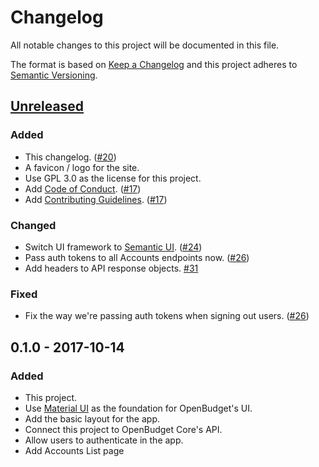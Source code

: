 # Changelog
All notable changes to this project will be documented in this file.

The format is based on [Keep a Changelog](http://keepachangelog.com/en/1.0.0/)
and this project adheres to [Semantic Versioning](http://semver.org/spec/v2.0.0.html).

## [Unreleased](https://github.com/obudget/ui/compare/v0.1.0...HEAD)

### Added

- This changelog. ([#20](https://github.com/obudget/ui/pull/20))
- A favicon / logo for the site.
- Use GPL 3.0 as the license for this project.
- Add [Code of Conduct](CODE_OF_CONDUCT.md). ([#17](https://github.com/obudget/ui/pull/17))
- Add [Contributing Guidelines](CONTRIBUTING.md). ([#17](https://github.com/obudget/ui/pull/17))

### Changed

- Switch UI framework to [Semantic UI](https://react.semantic-ui.com). ([#24](https://github.com/obudget/ui/pull/24))
- Pass auth tokens to all Accounts endpoints now. ([#26](https://github.com/obudget/ui/pull/26))
- Add headers to API response objects. [#31](https://github.com/obudget/ui/pull/31)

### Fixed

- Fix the way we're passing auth tokens when signing out users. ([#26](https://github.com/obudget/ui/pull/26))

## 0.1.0 - 2017-10-14

### Added

- This project.
- Use [Material UI](https://material-ui-next.com) as the foundation for OpenBudget's UI.
- Add the basic layout for the app.
- Connect this project to OpenBudget Core's API.
- Allow users to authenticate in the app.
- Add Accounts List page
